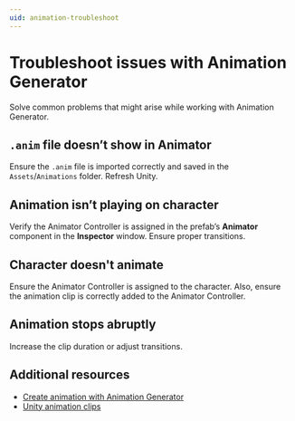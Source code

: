 ```yaml
---
uid: animation-troubleshoot
---
```


# Troubleshoot issues with Animation Generator

Solve common problems that might arise while working with Animation Generator.

## `.anim` file doesn’t show in Animator

Ensure the `.anim` file is imported correctly and saved in the `Assets`/`Animations` folder. Refresh Unity.

## Animation isn’t playing on character

Verify the Animator Controller is assigned in the prefab’s **Animator** component in the **Inspector** window. Ensure proper transitions.

## Character doesn't animate

Ensure the Animator Controller is assigned to the character. Also, ensure the animation clip is correctly added to the Animator Controller.

## Animation stops abruptly

Increase the clip duration or adjust transitions.

## Additional resources

* [Create animation with Animation Generator](xref:animation-create)
* [Unity animation clips](https://docs.unity3d.com/Manual/AnimationClips.html)